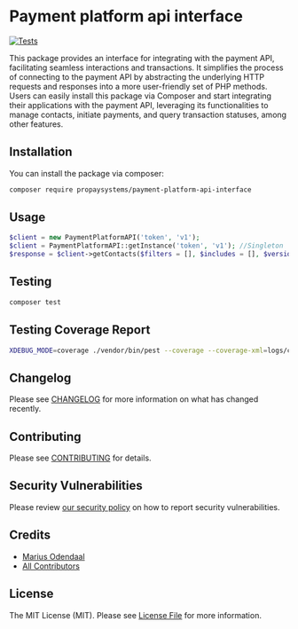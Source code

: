 # Payment platform api interface

[![Tests](https://github.com/PropaySystems/payment-platform-api-interface/actions/workflows/run-tests.yml/badge.svg)](https://github.com/PropaySystems/payment-platform-api-interface/actions/workflows/run-tests.yml)

This package provides an interface for integrating with the payment API, facilitating seamless interactions and transactions. It simplifies the process of connecting to the payment API by abstracting the underlying HTTP requests and responses into a more user-friendly set of PHP methods. Users can easily install this package via Composer and start integrating their applications with the payment API, leveraging its functionalities to manage contacts, initiate payments, and query transaction statuses, among other features.

## Installation

You can install the package via composer:

```bash
composer require propaysystems/payment-platform-api-interface
```

## Usage

```php
$client = new PaymentPlatformAPI('token', 'v1');
$client = PaymentPlatformAPI::getInstance('token', 'v1'); //Singleton
$response = $client->getContacts($filters = [], $includes = [], $version = 'v1', $sandbox = false);
```

## Testing

```bash
composer test
```

## Testing Coverage Report

```bash
XDEBUG_MODE=coverage ./vendor/bin/pest --coverage --coverage-xml=logs/coverage
```

## Changelog

Please see [CHANGELOG](CHANGELOG.md) for more information on what has changed recently.

## Contributing

Please see [CONTRIBUTING](https://github.com/spatie/.github/blob/main/CONTRIBUTING.md) for details.

## Security Vulnerabilities

Please review [our security policy](../../security/policy) on how to report security vulnerabilities.

## Credits

- [Marius Odendaal](https://github.com/PropaySystems)
- [All Contributors](../../contributors)

## License

The MIT License (MIT). Please see [License File](LICENSE.md) for more information.
